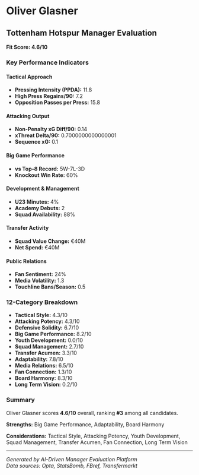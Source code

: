 # Oliver Glasner
## Tottenham Hotspur Manager Evaluation

**Fit Score: 4.6/10**

### Key Performance Indicators

#### Tactical Approach
- **Pressing Intensity (PPDA):** 11.8
- **High Press Regains/90:** 7.2
- **Opposition Passes per Press:** 15.8

#### Attacking Output  
- **Non-Penalty xG Diff/90:** 0.14
- **xThreat Delta/90:** 0.7000000000000001
- **Sequence xG:** 0.1

#### Big Game Performance
- **vs Top-8 Record:** 5W-7L-3D
- **Knockout Win Rate:** 60%

#### Development & Management
- **U23 Minutes:** 4%
- **Academy Debuts:** 2
- **Squad Availability:** 88%

#### Transfer Activity
- **Squad Value Change:** €40M
- **Net Spend:** €40M

#### Public Relations
- **Fan Sentiment:** 24%
- **Media Volatility:** 1.3
- **Touchline Bans/Season:** 0.5

### 12-Category Breakdown

- **Tactical Style:** 4.3/10
- **Attacking Potency:** 4.3/10
- **Defensive Solidity:** 6.7/10
- **Big Game Performance:** 8.2/10
- **Youth Development:** 0.0/10
- **Squad Management:** 2.7/10
- **Transfer Acumen:** 3.3/10
- **Adaptability:** 7.8/10
- **Media Relations:** 6.5/10
- **Fan Connection:** 1.3/10
- **Board Harmony:** 8.3/10
- **Long Term Vision:** 0.2/10


### Summary

Oliver Glasner scores **4.6/10** overall, ranking **#3** among all candidates.

**Strengths:** Big Game Performance, Adaptability, Board Harmony

**Considerations:** Tactical Style, Attacking Potency, Youth Development, Squad Management, Transfer Acumen, Fan Connection, Long Term Vision

---
*Generated by AI-Driven Manager Evaluation Platform*  
*Data sources: Opta, StatsBomb, FBref, Transfermarkt*
